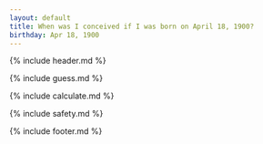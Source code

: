 ```yaml
---
layout: default
title: When was I conceived if I was born on April 18, 1900?
birthday: Apr 18, 1900
---
```


{% include header.md %}

{% include guess.md %}

{% include calculate.md %}

{% include safety.md %}

{% include footer.md %}



